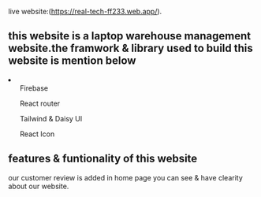 
live website:(https://real-tech-ff233.web.app/).

<h2>this website is a laptop warehouse management website.the framwork & library used to build this website is mention below</h2>

<li>
<ul>Firebase</ul>
<ul>React router</ul>
<ul>Tailwind & Daisy UI</ul>
<ul>React Icon</ul>
</li>


<h2>features & funtionality of this website</h2>

<p>our customer review is added in home page you can see & have clearity about our website.</p>
